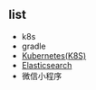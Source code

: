 ## list

+ k8s
+ gradle
+ [Kubernetes(K8S)](https://www.kubernetes.org.cn/docs)
+ [Elasticsearch](https://es.xiaoleilu.com/010_Intro/05_What_is_it.html)
+ 微信小程序